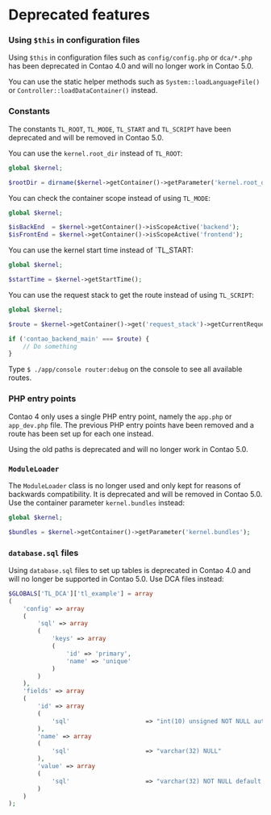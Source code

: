 Deprecated features
===================

### Using `$this` in configuration files

Using `$this` in configuration files such as `config/config.php` or `dca/*.php`
has been deprecated in Contao 4.0 and will no longer work in Contao 5.0.

You can use the static helper methods such as `System::loadLanguageFile()` or
`Controller::loadDataContainer()` instead.


### Constants

The constants `TL_ROOT`, `TL_MODE`, `TL_START` and `TL_SCRIPT` have been
deprecated and will be removed in Contao 5.0.

You can use the `kernel.root_dir` instead of `TL_ROOT`:

```php
global $kernel;

$rootDir = dirname($kernel->getContainer()->getParameter('kernel.root_dir'));
```

You can check the container scope instead of using `TL_MODE`:

```php
global $kernel;

$isBackEnd  = $kernel->getContainer()->isScopeActive('backend');
$isFrontEnd = $kernel->getContainer()->isScopeActive('frontend');
```

You can use the kernel start time instead of `TL_START:

```php
global $kernel;

$startTime = $kernel->getStartTime();
```

You can use the request stack to get the route instead of using `TL_SCRIPT`:

```php
global $kernel;

$route = $kernel->getContainer()->get('request_stack')->getCurrentRequest()->get('_route');

if ('contao_backend_main' === $route) {
    // Do something
}
```

Type `$ ./app/console router:debug` on the console to see all available routes.


### PHP entry points

Contao 4 only uses a single PHP entry point, namely the `app.php` or
`app_dev.php` file. The previous PHP entry points have been removed and a route
has been set up for each one instead.

Using the old paths is deprecated and will no longer work in Contao 5.0.


### `ModuleLoader`

The `ModuleLoader` class is no longer used and only kept for reasons of
backwards compatibility. It is deprecated and will be removed in Contao 5.0.
Use the container parameter `kernel.bundles` instead:

```php
global $kernel;

$bundles = $kernel->getContainer()->getParameter('kernel.bundles');
```


### `database.sql` files

Using `database.sql` files to set up tables is deprecated in Contao 4.0 and
will no longer be supported in Contao 5.0. Use DCA files instead:

```php
$GLOBALS['TL_DCA']['tl_example'] = array
(
	'config' => array
	(
		'sql' => array
		(
			'keys' => array
			(
				'id' => 'primary',
				'name' => 'unique'
			)
		)
	),
	'fields' => array
	(
		'id' => array
		(
			'sql'                     => "int(10) unsigned NOT NULL auto_increment"
		),
		'name' => array
		(
			'sql'                     => "varchar(32) NULL"
		),
		'value' => array
		(
			'sql'                     => "varchar(32) NOT NULL default ''"
		)
	)
);

```
